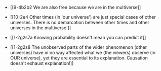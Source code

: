 - [[9-4b2b2 We are also free because we are in the multiverse]]
- [[10-2e4 Other times (in 'our universe') are just special cases of other universes. There is no demarcation between other times and other universes in the multiverse.]]

- [[1-2g2s7a Knowing probability doesn't mean you can predict it]]
- [[1-2g2s8 The unobserved parts of the wider phenomenon (other universes) have in no way affected what we (the viewers) observe (in OUR universe), yet they are essential to its explanation. Causation doesn't exhaust explanation!]]

